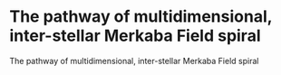 # The pathway of multidimensional, inter-stellar Merkaba Field spiral

The pathway of multidimensional, inter-stellar Merkaba Field spiral